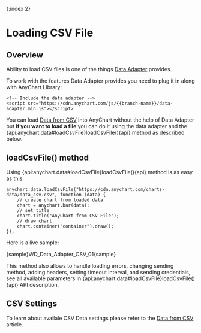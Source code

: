 {:index 2}
# Loading CSV File

## Overview

Ability to load CSV files is one of the things [Data Adapter](Overview) provides.

To work with the features Data Adapter provides you need to plug it in along with AnyChart Library:

```
<!-- Include the data adapter -->
<script src="https://cdn.anychart.com/js/{{branch-name}}/data-adapter.min.js"></script>
```

You can load [Data from CSV](../Data_From_CSV) into AnyChart without the help of Data Adapter but **if you want to load a file** you can do it using the data adapter and the {api:anychart.data#loadCsvFile}loadCsvFile(){api} method as described below.

## loadCsvFile() method

Using {api:anychart.data#loadCsvFile}loadCsvFile(){api} method is as easy as this:

```
anychart.data.loadCsvFile("https://cdn.anychart.com/charts-data/data_csv.csv", function (data) {
	// create chart from loaded data
	chart = anychart.bar(data);
	// set title
	chart.title("AnyChart from CSV File");
	// draw chart
	chart.container("container").draw();
});
```

Here is a live sample:

{sample}WD\_Data\_Adapter\_CSV\_01{sample}

This method also allows to handle loading errors, changing sending method, adding headers, setting timeout interval, and sending credentials, see all available parameters in {api:anychart.data#loadCsvFile}loadCsvFile(){api} API description.

## CSV Settings

To learn about availale CSV Data settings please refer to the [Data from CSV](../Data_From_CSV) article.